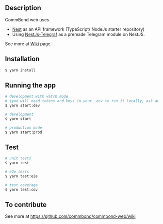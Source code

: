 
## Description
CommBond web uses 
- [Nest](https://github.com/nestjs/nest) as an API framework (TypeScript/ NodeJs starter repository)
- Using [NestJs-Telegraf](https://www.npmjs.com/package/nestjs-telegraf) as a premade Telegram module on NestJS. 

See more at [Wiki](https://github.com/commbond/commbond-web/wiki) page.

## Installation

```bash
$ yarn install
```

## Running the app

```bash
# development with watch mode
# (you will need tokens and keys in your .env to run it locally, ask any existing developers for these keys)
$ yarn start:dev

# development
$ yarn start

# production mode
$ yarn start:prod
```

## Test

```bash
# unit tests
$ yarn test

# e2e tests
$ yarn test:e2e

# test coverage
$ yarn test:cov
```

## To contribute
See more at https://github.com/commbond/commbond-web/wiki
